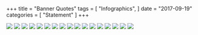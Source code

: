 +++
title = "Banner Quotes"
tags = [
    "Infographics",
]
date = "2017-09-19"
categories = [
    "Statement"
]
+++

![](/img/banner-quotes/banner1.jpg)
![](/img/banner-quotes/banner2.jpg)
![](/img/banner-quotes/banner3.jpg)
![](/img/banner-quotes/banner4.jpg)
![](/img/banner-quotes/banner5.jpg)
![](/img/banner-quotes/banner6.jpg)
![](/img/banner-quotes/banner7.jpg)
![](/img/banner-quotes/banner8.jpg)
![](/img/banner-quotes/banner9.jpg)
![](/img/banner-quotes/banner10.jpg)
![](/img/banner-quotes/banner11.jpg)
![](/img/banner-quotes/banner12.jpg)
![](/img/banner-quotes/banner13.jpg)
![](/img/banner-quotes/banner14.jpg)
![](/img/banner-quotes/banner15.jpg)
![](/img/banner-quotes/banner16.jpg)
![](/img/banner-quotes/banner17.jpg)
